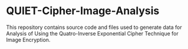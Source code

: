 # QUIET-Cipher-Image-Analysis
This repository contains source code and files used to generate data for Analysis of Using the Quatro-Inverse Exponential Cipher Technique for Image Encryption.
